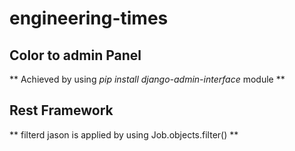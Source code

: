 # engineering-times
## Color to admin Panel
** Achieved by using _pip install django-admin-interface_ module **

## Rest Framework ##
**  filterd jason is applied by using Job.objects.filter()  **

## ##
